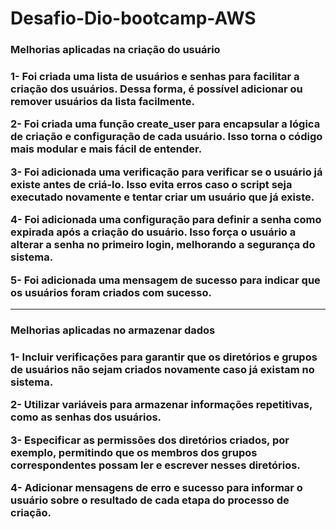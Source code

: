 # Desafio-Dio-bootcamp-AWS

<h3>Melhorias aplicadas na criação do usuário<h3>

1- Foi criada uma lista de usuários e senhas para facilitar a criação dos usuários. Dessa forma, é possível adicionar ou remover usuários da lista facilmente.

2- Foi criada uma função create_user para encapsular a lógica de criação e configuração de cada usuário. Isso torna o código mais modular e mais fácil de entender.

3- Foi adicionada uma verificação para verificar se o usuário já existe antes de criá-lo. Isso evita erros caso o script seja executado novamente e tentar criar um usuário que já existe.

4- Foi adicionada uma configuração para definir a senha como expirada após a criação do usuário. Isso força o usuário a alterar a senha no primeiro login, melhorando a segurança do sistema.

5- Foi adicionada uma mensagem de sucesso para indicar que os usuários foram criados com sucesso.


----------------------------------------------------------------------------------------------------------------------------------------------

<h3>Melhorias aplicadas no armazenar dados<h3>

1- Incluir verificações para garantir que os diretórios e grupos de usuários não sejam criados novamente caso já existam no sistema.

2- Utilizar variáveis para armazenar informações repetitivas, como as senhas dos usuários.

3- Especificar as permissões dos diretórios criados, por exemplo, permitindo que os membros dos grupos correspondentes possam ler e escrever nesses diretórios.

4- Adicionar mensagens de erro e sucesso para informar o usuário sobre o resultado de cada etapa do processo de criação.